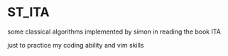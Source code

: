 # ST_ITA

some classical algorithms implemented by simon in reading the book ITA

just to practice my coding ability and vim skills


